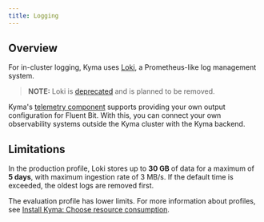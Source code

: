 ```yaml
---
title: Logging
---
```


## Overview

For in-cluster logging, Kyma uses [Loki](https://github.com/grafana/loki), a Prometheus-like log management system.

> **NOTE:** Loki is [deprecated](https://kyma-project.io/blog/2022/11/2/loki-deprecation/) and is planned to be removed.

Kyma's [telemetry component](./obsv-04-telemetry-in-kyma.md) supports providing your own output configuration for Fluent Bit. With this, you can connect your own observability systems outside the Kyma cluster with the Kyma backend.
## Limitations

In the production profile, Loki stores up to **30 GB** of data for a maximum of **5 days**, with maximum ingestion rate of 3 MB/s. If the default time is exceeded, the oldest logs are removed first.

The evaluation profile has lower limits. For more information about profiles, see [Install Kyma: Choose resource consumption](../../../04-operation-guides/operations/02-install-kyma.md#choose-resource-consumption).
